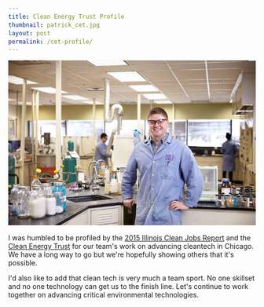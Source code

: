 ```yaml
---
title: Clean Energy Trust Profile
thumbnail: patrick_cet.jpg
layout: post
permalink: /cet-profile/
---
```


![](/assets/2015-04-15-cet-profile/patrick_cet.jpg)

I was humbled to be profiled by the [2015 Illinois Clean Jobs Report](https://web.archive.org/web/20150908153555/http://www.cleanjobsillinois.com/2015/) and the [Clean Energy Trust](https://www.builtinchicago.org/2015/04/15/northwestern-born-startups-score-half-available-funding-clean-energy-challenge) for our team's work on advancing cleantech in Chicago. We have a long way to go but we're hopefully showing others that it's possible.

I'd also like to add that clean tech is very much a team sport. No one skillset and no one technology can get us to the finish line. Let's continue to work together on advancing critical environmental technologies.
